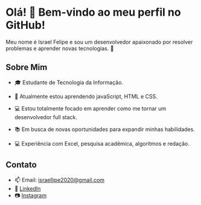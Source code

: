 # Olá! 👋 Bem-vindo ao meu perfil no GitHub!

Meu nome é Israel Felipe e sou um desenvolvedor apaixonado por resolver problemas e aprender novas tecnologias. 🚀

## Sobre Mim
- 🎓 Estudante de Tecnologia da Informação.
- 🌱 Atualmente estou aprendendo javaScript, HTML e CSS.
- 💻 Estou totalmente focado em aprender como me tornar um desenvolvedor full stack.
- 📚 Em busca de novas oportunidades para expandir minhas habilidades.

- 💻 Experiência com Excel, pesquisa acadêmica, algoritmos e redação.

## Contato
- 📫 Email: israellipe2020@gmail.com
- 💼 [LinkedIn](www.linkedin.com/in/israelbrands)
- 📷 [Instagram]([https://instagram.com/israelsilvaa])
